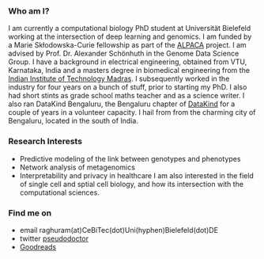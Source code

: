 ### Who am I?
I am currently a computational biology PhD student at Universität Bielefeld working at the intersection of deep learning and genomics. I am funded by a Marie Skłodowska-Curie fellowship as part of the [ALPACA](https://alpaca-itn.eu/) project. I am advised by Prof. Dr. Alexander Schönhuth in the Genome Data Science Group. I have a background in electrical engineering, obtained from VTU, Karnataka, India and a masters degree in biomedical engineering from the [Indian Institute of Technology Madras](https://www.iitm.ac.in). I subsequently worked in the industry for four years on a bunch of stuff, prior to starting my PhD. I also had short stints as grade school maths teacher and as a science writer. I also ran DataKind Bengaluru, the Bengaluru chapter of [DataKind](https://www.datakind.org/) for a couple of years in a volunteer capacity. I hail from  from the charming city of Bengaluru, located in the south of India.

### Research Interests
* Predictive modeling of the link between genotypes and phenotypes 
* Network analysis of metagenomics
* Interpretability and privacy in healthcare
I am also interested in the field of single cell and sptial cell biology, and how its intersection with the computational sciences.

### Find me on
* email raghuram(at)CeBiTec(dot)Uni(hyphen)Bielefeld(dot)DE
* twitter [pseudodoctor](https://www.twitter.com/pseudodoctor)
* [Goodreads](https://www.goodreads.com/user/show/13626649-raghuram-d-r)

